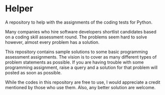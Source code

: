 # Helper
A repository to help with the assignments of the coding tests for Python.

Many companies who hire software developers shortlist candidates based on a coding skill assessment round. The problems seem hard to solve however, almost every problem has a solution.

This repository contains sample solutions to some basic programming assessment assignments. 
The vision is to cover as many different types of problem statements as possible. If you are having trouble with some programming assignment, raise a query and a solution for that problem will posted as soon as possible.

While the codes in this repository are free to use, I would appreciate a credit mentioned by those who use them. 
Also, any better solution are welcome.


